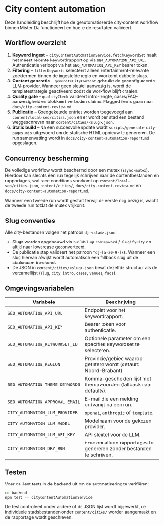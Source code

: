 # City content automation

Deze handleiding beschrijft hoe de geautomatiseerde city-content workflow binnen Mister DJ functioneert en hoe je de resultaten valideert.

## Workflow overzicht

1. **Keyword ingest** – `cityContentAutomationService.fetchKeywordSet` haalt het meest recente keywordrapport op via `SEO_AUTOMATION_API_URL`. Authenticatie verloopt via het `SEO_AUTOMATION_API_KEY` bearer token.
2. **Filtering** – `filterKeywords` selecteert alleen entertainment-relevante zoektermen binnen de ingestelde regio en voorkomt dubbele slugs.
3. **Content generatie** – `generateCityContent` gebruikt de geconfigureerde LLM-provider. Wanneer geen sleutel aanwezig is, wordt de templatestrategie geactiveerd zodat de workflow blijft draaien.
4. **Quality gate** – `qualityCheck` valideert intro-lengte, cases/FAQ-aanwezigheid en blokkeert verboden claims. Flagged items gaan naar `docs/city-content-review.md`.
5. **Publicatie** – Goedgekeurde entries worden toegevoegd aan `content/local-seo/cities.json` en er wordt per stad een bestand weggeschreven naar `content/cities/<slug>.json`.
6. **Static build** – Na een succesvolle update wordt `scripts/generate-city-pages.mjs` uitgevoerd om de statische HTML opnieuw te genereren. De run samenvatting wordt in `docs/city-content-automation-report.md` opgeslagen.

## Concurrency bescherming

De volledige workflow wordt beschermd door een mutex (`async-mutex`). Hierdoor kan slechts één run tegelijk schrijven naar de contentbestanden en rapportages, wat race conditions voorkomt op `content/local-seo/cities.json`, `content/cities/`, `docs/city-content-review.md` en `docs/city-content-automation-report.md`.

Wanneer een tweede run wordt gestart terwijl de eerste nog bezig is, wacht de tweede run totdat de mutex vrijkomt.

## Slug conventies

Alle city-bestanden volgen het patroon `dj-<stad>.json`:

- Slugs worden opgebouwd via `buildSlugFromKeyword` / `slugifyCity` en altijd naar lowercase geconverteerd.
- De publicatie stap valideert het patroon `^dj-[a-z0-9-]+$`. Wanneer een slug hiervan afwijkt wordt automatisch een fallback slug uit de stadsnaam berekend.
- De JSON in `content/cities/<slug>.json` bevat dezelfde structuur als de verzamellijst (`slug`, `city`, `intro`, `cases`, `venues`, `faqs`).

## Omgevingsvariabelen

| Variabele | Beschrijving |
| --- | --- |
| `SEO_AUTOMATION_API_URL` | Endpoint voor het keywordrapport. |
| `SEO_AUTOMATION_API_KEY` | Bearer token voor authenticatie. |
| `SEO_AUTOMATION_KEYWORDSET_ID` | Optionele parameter om een specifiek keywordset te selecteren. |
| `SEO_AUTOMATION_REGION` | Provincie/gebied waarop gefilterd wordt (default: Noord-Brabant). |
| `SEO_AUTOMATION_THEME_KEYWORDS` | Komma-gescheiden lijst met themawoorden (fallback naar defaults). |
| `SEO_AUTOMATION_APPROVAL_EMAIL` | E-mail die een melding ontvangt na een run. |
| `CITY_AUTOMATION_LLM_PROVIDER` | `openai`, `anthropic` of `template`. |
| `CITY_AUTOMATION_LLM_MODEL` | Modelnaam voor de gekozen provider. |
| `CITY_AUTOMATION_LLM_API_KEY` | API sleutel voor de LLM. |
| `CITY_AUTOMATION_DRY_RUN` | `true` om alleen rapportages te genereren zonder bestanden te schrijven. |

## Testen

Voer de Jest tests in de backend uit om de automatisering te verifiëren:

```bash
cd backend
npm test -- cityContentAutomationService
```

De test controleert onder andere of de JSON lijst wordt bijgewerkt, de individuele stadsbestanden onder `content/cities/` worden aangemaakt en de rapportage wordt geschreven.
